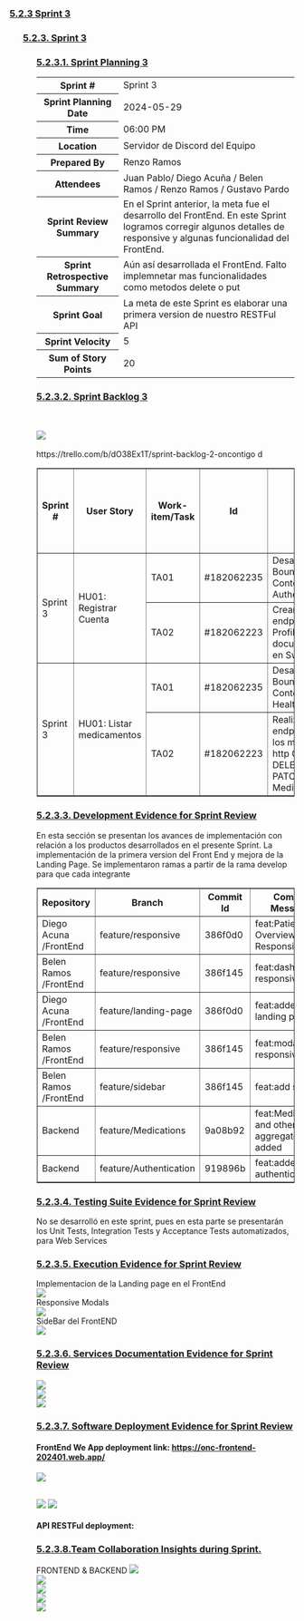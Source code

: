 
<il><h3><a href="./content/chapter-5/chapter-5.md">5.2.3 Sprint 3</a></h3></il>
   <ul>
      <il><h3><a href="./content/chapter-5/chapter-5.md">5.2.3. Sprint 3</a></h3></il>
      <ul>
         <il><h3><a href="./content/chapter-5/chapter-5.md">5.2.3.1. Sprint Planning 3</a></h3></il>
         <table>
  <tr>
    <th>Sprint #</th>
    <td>Sprint 3</td>
  </tr>
  <tr>
    <th>Sprint Planning Date</th>
    <td>2024-05-29</td>
  </tr>
  <tr>
    <th>Time</th>
    <td>06:00 PM</td>
  </tr>
  <tr>
    <th>Location</th>
    <td>Servidor de Discord del Equipo</td>
  </tr>
  <tr>
    <th>Prepared By</th>
    <td>Renzo Ramos</td>
  </tr>
  <tr>
    <th>Attendees</th>
    <td>Juan Pablo/ Diego Acuña / Belen Ramos / Renzo Ramos / Gustavo Pardo</td>
  </tr>
    <tr>
    <th>Sprint Review Summary</th>
    <td>En el Sprint anterior, la meta fue el desarrollo del FrontEnd. En este Sprint logramos corregir algunos detalles de responsive y algunas funcionalidad del FrontEnd.</td>
  </tr>
  <tr>
    <th>Sprint Retrospective Summary</th>
    <td>Aún así desarrollada el FrontEnd. Falto implemnetar mas funcionalidades como metodos delete o put</td>
  </tr>
  <tr>
    <th>Sprint Goal</th>
    <td>La meta de este Sprint es elaborar una primera version de nuestro RESTFul API</td>
  </tr>
  <tr>
    <th>Sprint Velocity</th>
    <td>5</td>
  </tr>
  <tr>
    <th>Sum of Story Points</th>
    <td>20</td>
  </tr>
</table>
         <il><h3><a href="./content/chapter-5/chapter-5.md">5.2.3.2. Sprint Backlog 3</a></h3></il>
         <table border="1">
         <br><br>
         <img src="../images/chapter-5/sprint52-trello/trello.png"/>
         <br><br>
         https://trello.com/b/dO38Ex1T/sprint-backlog-2-oncontigo 
  <tr>
    <th>Sprint #</th>
    <th>User Story</th>
    <th>Work-item/Task</th>
    <th>Id</th>
    <th>Title</th>
    <th>Description</th>
    <th>Estimation (Hours)</th>
    <th>Assigned To</th>
    <th>Status (To-do / In-Process / To-Review / Done)</th>
  </tr>
  <tr>
    <td rowspan="2">Sprint 3</td>
    <td rowspan="2">HU01:  Registrar Cuenta</td>
    <td>TA01</td>
    <td>#182062235</td>
    <td>Desarrollar el Bounded Context Authentication</td>
    <td>Crear el bounded context de Authentication con su respectiva estructura</td>
    <td>4</td>
    <td>Gustavo Zapata</td>
    <td>Done</td>
  </tr>
  <tr>
    <td>TA02</td>
    <td>#182062223</td>
    <td> Crear los endpoints de Profiles y documentarlos en SwaggerUI</td>
    <td>Desarrollar los controladores del Bounded Context</td>
    <td>4</td>
    <td>Gustavo Zapata</td>
    <td>Done</td>
  </tr>
  <tr>
    <td rowspan="2">Sprint 3</td>
    <td rowspan="2">HU01:  Listar medicamentos</td>
    <td>TA01</td>
    <td>#182062235</td>
    <td> Desarrollar el Bounded Context HealthTracking</td>
    <td>Crear los aggregates,entities,commands,queries, services y repositories del Bounded Context HealthTraking</td>
    <td>6</td>
    <td>Renzo Ramos</td>
    <td>In process</td>
  </tr>
  <tr>
    <td>TA02</td>
    <td>#182062223</td>
    <td> Realizar los endpoints con los métodos http GET POST DELETE PATCH de Medications</td>d
    <td> Crear los controladores para documentar los endpoints de Medications</td>
    <td>4</td>
    <td>Renzo Ramos</td>
    <td>To-do</td>
  </tr>
</table>
         <il><h3><a href="./content/chapter-5/chapter-5.md">5.2.3.3. Development Evidence for Sprint Review</a></h3></il>
        En esta sección se presentan los avances de implementación con relación a los productos desarrollados en el presente Sprint. La implementación de la primera version del Front End y mejora de la Landing Page. Se implementaron ramas a partir de la rama develop para que cada integrante
<table border="1">
  <tr>
    <th>Repository</th>
    <th>Branch</th>
    <th>Commit Id</th>
    <th>Commit Message</th>
    <th>Commit Message Body</th>
    <th>Committed on (Date)</th>
  </tr>
  <tr>
    <td>Diego Acuna /FrontEnd</td>
    <td>feature/responsive</td>
    <td>386f0d0</td>
    <td>feat:Patients Overview Responsive</td>
    <td>feat:Patients Overview Responsive</td>
    <td>01/06/2024</td>
  </tr>
   <tr>
    <td>Belen Ramos /FrontEnd</td>
    <td>feature/responsive</td>
    <td>386f145</td>
    <td>feat:dashBoard responsive</td>
    <td>feat:dashBoard responsive</td>
    <td>01/06/2024</td>
  </tr>
    <tr>
    <td>Diego Acuna /FrontEnd</td>
    <td>feature/landing-page</td>
    <td>386f0d0</td>
    <td>feat:added landing page</td>
    <td>feat:added landing page</td>
    <td>07/06/2024</td>
  </tr>
    <tr>
    <td>Belen Ramos /FrontEnd</td>
    <td>feature/responsive</td>
    <td>386f145</td>
    <td>feat:modals responsive</td>
    <td>feat:modals responsive</td>
   <td>07/06/2024</td>
  </tr>
    <tr>
    <td>Belen Ramos /FrontEnd</td>
    <td>feature/sidebar</td>
    <td>386f145</td>
    <td>feat:add sidebar</td>
    <td>feat:add sidebar</td>
   <td>07/06/2024</td>
  </tr>
  <tr>
    <td>Backend</td>
    <td>feature/Medications</td>
    <td>9a08b92</td>
    <td>feat:Medications and other aggregates added</td>
    <td>feat:Medications and other aggregates added</td>
   <td>09/06/2024</td>
  </tr>
   <tr>
    <td>Backend</td>
    <td>feature/Authentication</td>
    <td>919896b</td>
    <td>feat:added BC authentication</td>
    <td>feat:added BC authentication</td>
   <td>09/06/2024</td>
  </tr>
</table>
         <il><h3><a href="./content/chapter-5/chapter-5.md">5.2.3.4. Testing Suite Evidence for Sprint Review</a></h3></il>
         No se desarrolló en este sprint, pues en esta parte se presentarán los Unit Tests, Integration Tests y
Acceptance Tests automatizados, para Web Services
<il><h3><a href="./content/chapter-5/chapter-5.md">5.2.3.5. Execution Evidence for Sprint Review</a></h3></il>
Implementacion de la Landing page en el FrontEnd<br>
<img src="../images/sprint3-images/execution/lamding.png"/> <br>
Responsive Modals<br>
<img src="../images/sprint3-images/execution/modals.png"/> <br>
SideBar del FrontEND <br>
<img src="../images/sprint3-images/execution/side.png"/> <br>
<il><h3><a href="./content/chapter-5/chapter-5.md">5.2.3.6. Services Documentation Evidence for Sprint Review</a></h3></il>
<img src="../images/sprint3-images/services/health.png"/> <br>
<img src="../images/sprint3-images/services/profiles.png"/> <br>
<img src="../images/sprint3-images/services/swagger.png"/> <br>

<il><h3><a href="./content/chapter-5/chapter-5.md">5.2.3.7. Software Deployment Evidence for Sprint Review</a></h3></il>

#### FrontEnd We App deployment link:  https://onc-frontend-202401.web.app/
<img src="../images/chapter-5/sprint5.2-deployment/deployment1.png"/> <br>  <br>

<img src="../images/sprint3-images/deploy/frontdeploy1.png"/>
<img src="../images/sprint3-images/deploy/frontdeplo2.png"/>

#### API RESTFul deployment:


<il><h3><a href="./content/chapter-5/chapter-5.md">5.2.3.8.Team Collaboration Insights during Sprint.</a></h3></il>
FRONTEND & BACKEND
<img src="../images/chapter-5/sprint5.2-teamcollaboration/branches.png"/> <br>
<img src="../images/sprint3-images/insights/commits.png"/> <br>
<img src="../images/chapter-5/sprint5.2-teamcollaboration/members.png"/> <br>
<img src="../images/sprint3-images//insights/network.png"/> <br>
<img src="../images/sprint3-images/insights/overview.png"/> <br>


</ul>
 
